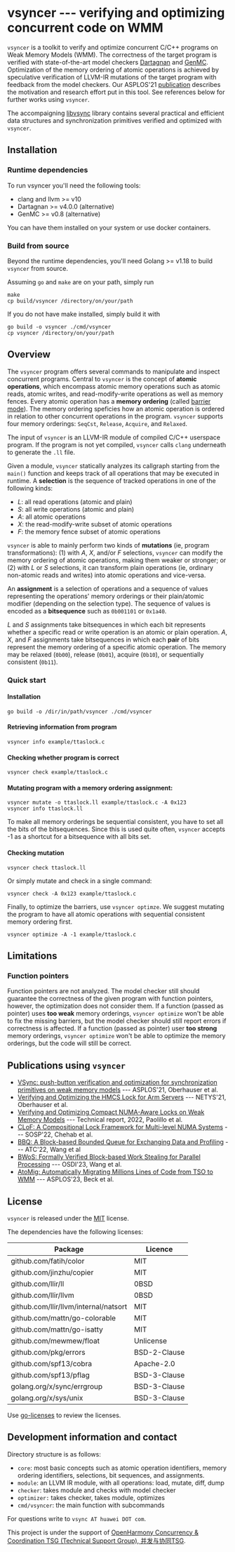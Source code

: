 # vsyncer --- verifying and optimizing concurrent code on WMM

`vsyncer` is a toolkit to verify and optimize concurrent C/C++ programs on Weak
Memory Models (WMM).  The correctness of the target program is verified with
state-of-the-art model checkers [Dartagnan][] and [GenMC][].  Optimization
of the memory ordering of atomic operations is achieved by speculative
verification of LLVM-IR mutations of the target program with feedback from
the model checkers.  Our ASPLOS'21 [publication][] describes the motivation
and research effort put in this tool.  See references below for further
works using `vsyncer`.

The accompaigning [libvsync][] library contains several practical and efficient
data structures and synchronization primitives verified and optimized with
`vsyncer`.

## Installation

### Runtime dependencies

To run vsyncer you'll need the following tools:

- clang and llvm >= v10
- Dartagnan >= v4.0.0 (alternative)
- GenMC >= v0.8 (alternative)

You can have them installed on your system or use docker containers.

### Build from source

Beyond the runtime dependencies, you'll need Golang >= v1.18 to build
`vsyncer` from source.

Assuming `go` and `make` are on your path, simply run

    make
    cp build/vsyncer /directory/on/your/path

If you do not have make installed, simply build it with

    go build -o vsyncer ./cmd/vsyncer
    cp vsyncer /directory/on/your/path

## Overview

The `vsyncer` program offers several commands to manipulate and inspect
concurrent programs.  Central to `vsyncer` is the concept of **atomic
operations**, which encompass atomic memory operations such as atomic
reads, atomic writes, and read-modify-write operations as well as memory
fences. Every atomic operation has a **memory ordering** (called [barrier
mode][publication]). The memory ordering speficies how an atomic operation is
ordered in relation to other concurrent operations in the program.  `vsyncer`
supports four memory orderings: `SeqCst`, `Release`, `Acquire`, and `Relaxed`.

The input of `vsyncer` is an LLVM-IR module of compiled C/C++ userspace
program. If the program is not yet compiled, `vsyncer` calls `clang`
underneath to generate the `.ll` file.

Given a module, `vsyncer` statically analyzes its callgraph starting from the
`main()` function and keeps track of all operations that may be executed
in runtime.  A **selection** is the sequence of tracked operations in one
of the following kinds:

- *L*: all read operations (atomic and plain)
- *S*: all write operations (atomic and plain)
- *A*: all atomic operations
- *X*: the read-modify-write subset of atomic operations
- *F*: the memory fence subset of atomic operations

`vsyncer` is able to mainly perform two kinds of **mutations** (ie, program
transformations): (1) with *A*, *X*, and/or *F* selections, `vsyncer`
can modify the memory ordering of atomic operations, making them weaker
or stronger; or (2) with *L* or *S* selections, it can transform plain
operations (ie, ordinary non-atomic reads and writes) into atomic operations
and vice-versa.

An **assignment** is a selection of operations and a sequence
of values representing the operations' memory orderings or their plain/atomic
modifier (depending on the selection type).  The sequence of values is encoded
as a **bitsequence**  such as `0b001101` or `0x1a40`.

*L* and *S* assignments take bitsequences in which each bit represents whether a specific read or write operation is an atomic or plain operation.
*A*, *X*, and *F* assignments take bitsequences in which each **pair** of bits represent the memory ordering of a specific atomic operation.
The memory may be relaxed (`0b00`),  release (`0b01`), acquire (`0b10`), or sequentially consistent (`0b11`).

### Quick start

#### Installation

    go build -o /dir/in/path/vsyncer ./cmd/vsyncer

#### Retrieving information from program

    vsyncer info example/ttaslock.c

#### Checking whether program is correct

    vsyncer check example/ttaslock.c

#### Mutating program with a memory ordering assignment:

    vsyncer mutate -o ttaslock.ll example/ttaslock.c -A 0x123
    vsyncer info ttaslock.ll

To make all memory orderings be sequential consistent, you have to set all
the bits of the bitsequences. Since this is used quite often, `vsyncer`
accepts -1 as a shortcut for a bitsequence with all bits set.

#### Checking mutation

    vsyncer check ttaslock.ll

Or simply mutate and check in a single command:

    vsyncer check -A 0x123 example/ttaslock.c

Finally, to optimize the barriers, use `vsyncer optimze`. We suggest mutating
the program to have all atomic operations with sequential consistent memory
ordering first.

    vsyncer optimize -A -1 example/ttaslock.c


## Limitations

### Function pointers

Function pointers are not analyzed. The model checker still should guarantee
the correctness of the given program with function pointers, however, the
optimization does not consider them.  If a function (passed as pointer)
uses **too weak** memory orderings, `vsyncer optimize` won't be able to
fix the missing barriers, but the model checker should still report errors
if correctness is affected.  If a function (passed as pointer) user **too
strong** memory orderings, `vsyncer optimize` won't be able to optimize the
memory orderings, but the code will still be correct.


## Publications using `vsyncer`

- [VSync: push-button verification and optimization for synchronization primitives on weak memory models](https://dl.acm.org/doi/10.1145/3445814.3446748) --- ASPLOS'21, Oberhauser et al.
- [Verifying and Optimizing the HMCS Lock for Arm Servers]() --- NETYS'21, Oberhauser et al.
- [Verifying and Optimizing Compact NUMA-Aware Locks on Weak Memory Models](https://arxiv.org/abs/2111.1524) --- Technical report, 2022, Paolillo et al.
- [CLoF: A Compositional Lock Framework for Multi-level NUMA Systems](https://dl.acm.org/doi/10.1145/3477132.3483557) --- SOSP'22, Chehab et al.
- [BBQ: A Block-based Bounded Queue for Exchanging Data and Profiling](https://www.usenix.org/conference/atc22/presentation/wang-jiawei) --- ATC'22, Wang et al
- [BWoS: Formally Verified Block-based Work Stealing for Parallel Processing](https://www.usenix.org/conference/osdi23/presentation/wang-jiawei) --- OSDI'23, Wang et al.
- [AtoMig: Automatically Migrating Millions Lines of Code from TSO to WMM](https://dl.acm.org/doi/abs/10.1145/3575693.3579849) --- ASPLOS'23, Beck et al.

## License

`vsyncer` is released under the [MIT](LICENSE) license.

The dependencies have the following licenses:

| Package | Licence |
| --- | --- |
| github.com/fatih/color | MIT |
| github.com/jinzhu/copier | MIT |
| github.com/llir/ll | 0BSD |
| github.com/llir/llvm | 0BSD |
| github.com/llir/llvm/internal/natsort | MIT |
| github.com/mattn/go-colorable | MIT |
| github.com/mattn/go-isatty | MIT |
| github.com/mewmew/float | Unlicense |
| github.com/pkg/errors | BSD-2-Clause |
| github.com/spf13/cobra | Apache-2.0 |
| github.com/spf13/pflag | BSD-3-Clause |
| golang.org/x/sync/errgroup | BSD-3-Clause |
| golang.org/x/sys/unix | BSD-3-Clause |

Use [go-licenses](https://github.com/google/go-licenses) to review the licenses.


## Development information and contact

Directory structure is as follows:

- `core`:  most basic concepts such as atomic operation identifiers, memory ordering identifiers, selections, bit sequences, and assignments.
- `module`: an LLVM IR module, with all operations: load, mutate, diff, dump
- `checker`: takes module and checks with model checker
- `optimizer:` takes checker, takes module, optimizes
- `cmd/vsyncer`: the main function with subcommands

For questions write to `vsync AT huawei DOT com`.

This project is under the support of [OpenHarmony Concurrency & Coordination TSG (Technical Support Group), 并发与协同TSG][tsg].

[tsg]: https://www.openharmony.cn/techCommittee/aboutTSG
[publication]: https://dl.acm.org/doi/abs/10.1145/3445814.3446748
[Dartagnan]: https://github.com/hernanponcedeleon/Dat3M
[GenMC]: https://github.com/MPI-SWS/genmc
[libvsync]:  https://github.com/open-s4c/libvsync
